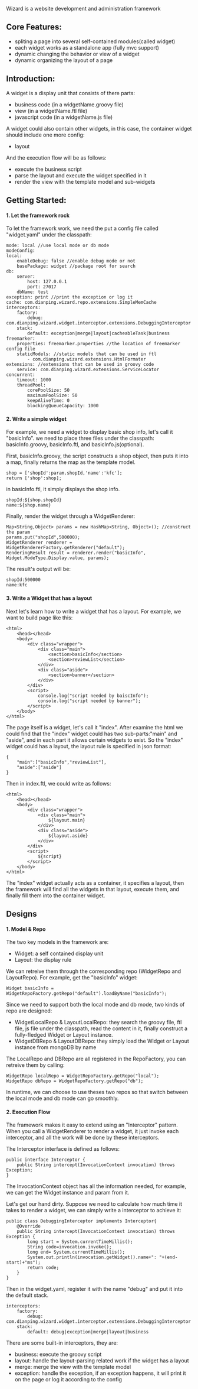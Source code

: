 
Wizard is a website development and administration framework

## Core Features:
- spliting a page into several self-contained modules(called widget)
- each widget works as a standalone app (fully mvc support)
- dynamic changing the behavior or view of a widget
- dynamic organizing the layout of a page

## Introduction:

A widget is a display unit that consists of there parts:

- business code (in a widgetName.groovy file)
- view (in a widgetName.ftl file)
- javascript code (in a widgetName.js file)

A widget could also contain other widgets, in this case, the container widget should include one more config:

- layout

And the execution flow will be as follows:

- execute the business script
- parse the layout and execute the widget specified in it
- render the view with the template model and sub-widgets

## Getting Started:

#### 1. Let the framework rock
To let the framework work, we need the put a config file called "widget.yaml" under the classpath:

	
	mode: local //use local mode or db mode
	modeConfig:
   	local:
      	enableDebug: false //enable debug mode or not
      	basePackage: widget //package root for search
    db:
        server:
            host: 127.0.0.1
            port: 27017
        dbName: test
	exception: print //print the exception or log it
	cache: com.dianping.wizard.repo.extensions.SimpleMemCache
	interceptors:
   		factory:
      		debug: com.dianping.wizard.widget.interceptor.extensions.DebuggingInterceptor
   		stack:
   			default: exception|merge|layout|cacheableTask|business
	freemarker:
    	properties: freemarker.properties //the location of freemarker config file
    	staticModels: //static models that can be used in ftl
            - com.dianping.wizard.extensions.HtmlFormater 
	extensions: //extensions that can be used in groovy code
   		service: com.dianping.wizard.extensions.ServiceLocator
	concurrent:
    	timeout: 1000
    	threadPool:
      		corePoolSize: 50
      		maximumPoolSize: 50
      		keepAliveTime: 0
      		blockingQueueCapacity: 1000	
#### 2. Write a simple widget
For example, we need a widget to display basic shop info, let's call it "basicInfo". we need to place three files under the classpath: basicInfo.groovy, basicInfo.ftl, and basicInfo.js(optional).

First, basicInfo.groovy, the script constructs a shop object, then puts it into a map, finally returns the map as the template model.

	shop = ['shopId':param.shopId,'name':'kfc'];
	return ['shop':shop];
	
in basicInfo.ftl, it simply displays the shop info.

	shopId:${shop.shopId}
	name:${shop.name}
	
Finally, render the widget through a WidgetRenderer:

	Map<String,Object> params = new HashMap<String, Object>(); //construct the param
	params.put("shopId",500000);
	WidgetRenderer renderer = WidgetRendererFactory.getRenderer("default");
	RenderingResult result = renderer.render("basicInfo", Widget.ModeType.Display.value, params);
	
The result's output will be:
	
	shopId:500000
	name:kfc

#### 3. Write a Widget that has a layout	
Next let's learn how to write a widget that has a layout. For example, we want to build page like this:

	<html>
		<head></head>
		<body>
			<div class="wrapper"> 		
				<div class="main">
					<section>basicInfo</section>
					<section>reviewList</section>
				</div>
				<div class="aside">
					<section>banner</section>
				</div>
			</div>
			<script>
				console.log("script needed by baiscInfo");
				console.log("script needed by banner");
			</script>
		</body>
	</html>
	
The page itself is a widget, let's call it "index". After examine the html we could find that the "index" widget could has two sub-parts:"main" and "aside", and in each part it allows certain widgets to exist. So the "index" widget could has a layout, the layout rule is specified in json format:

	{
		"main":["basicInfo","reviewList"],
		"aside":["aside"]
	}

Then in index.ftl, we could write as follows:
	
	<html>
		<head></head>
		<body>		
			<div class="wrapper"> 		
				<div class="main">
					${layout.main}
				</div>
				<div class="aside">
					${layout.aside}
				</div>
			</div>
			<script>
				${script}
			</script>
		</body>
	</html>
	
The "index" widget actually acts as a container, it specifies a layout, then the framework will find all the widgets in that layout, execute them, and finally fill them into the container widget.


## Designs

#### 1. Model & Repo
The two key models in the framework are:

- Widget: a self contained display unit  
- Layout: the display rule

We can retreive them through the corresponding repo (WidgetRepo and LayoutRepo). For example, get the "basicInfo" widget:

	Widget basicInfo = WidgetRepoFactory.getRepo("default").loadByName("basicInfo");

Since we need to support both the local mode and db mode, two kinds of repo are designed:

- WidgetLocalRepo & LayoutLocalRepo: they search the groovy file, ftl file, js file under the classpath, read the content in it, finally construct a fully-fledged Widget or Layout instance.
- WidgetDBRepo & LayoutDBRepo: they simply load the Widget or Layout instance from mongoDB by name

The LocalRepo and DBRepo are all registered in the RepoFactory, you can retreive them by calling:

	WidgetRepo localRepo = WidgetRepoFactory.getRepo("local");
	WidgetRepo dbRepo = WidgetRepoFactory.getRepo("db");

In runtime, we can choose to use theses two repos so that switch between the local mode and db mode can go smoothly.

#### 2. Execution Flow
The framework makes it easy to extend using an "Interceptor" pattern. When you call a WidgetRenderer to render a widget, it just invoke each interceptor, and all the work will be done by these interceptors.

The Interceptor interface is defined as follows:
	
	public interface Interceptor {
    	public String intercept(InvocationContext invocation) throws Exception;
	}

The InvocationContext object has all the information needed, for example, we can get the Widget instance and param from it.

Let's get our hand dirty. Suppose we need to calculate how much time it takes to render a widget, we can simply write a interceptor to achieve it:

	public class DebuggingInterceptor implements Interceptor{
    	@Override
    	public String intercept(InvocationContext invocation) throws Exception {
        	long start = System.currentTimeMillis();
        	String code=invocation.invoke();
        	long end= System.currentTimeMillis();
        	System.out.println(invocation.getWidget().name+": "+(end-start)+"ms");
        	return code;
    	}
	}
	
Then in the widget.yaml, register it with the name "debug" and put it into the default stack.

	interceptors:
    	factory:
        	debug: com.dianping.wizard.widget.interceptor.extensions.DebuggingInterceptor
    	stack:
        	default: debug|exception|merge|layout|business
        	
There are some built-in interceptors, they are:

- business: execute the groovy script
- layout: handle the layout-parsing related work if the widget has a layout
- merge: merge the view with the template model
- exception: handle the exception, if an exception happens, it will print it on the page or log it according to the config

